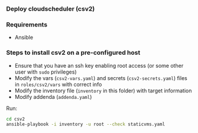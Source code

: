 ### Deploy cloudscheduler (csv2)

### Requirements

- Ansible

### Steps to install csv2 on a pre-configured host

- Ensure that you have an ssh key enabling root access (or some other user with `sudo` privileges)
- Modify the vars (`csv2-vars.yaml`) and secrets (`csv2-secrets.yaml`) files in `roles/csv2/vars` with correct info
- Modify the inventory file (`inventory` in this folder) with target information
- Modify addenda (`addenda.yaml`)

Run:

```sh
cd csv2
ansible-playbook -i inventory -u root --check staticvms.yaml
```


